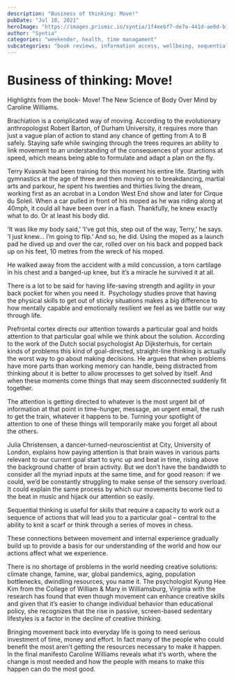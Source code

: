 ```yaml
---
description: "Business of thinking: Move!"
pubDate: "Jul 18, 2021"
heroImage: "https://images.prismic.io/syntia/1f4eebf7-de7a-441d-ae0d-b11749c0003c_cover-new.jpg?auto=compress,format"
author: "Syntia"
categories: "weekender, health, time managament"
subcategories: "book reviews, information access, wellbeing, sequential thinking, performance"
---
```


# **Business of thinking: Move!**

Highlights from the book- Move! The New Science of Body Over Mind by Caroline
Williams. 

Brachiation is a complicated way of moving. According to the evolutionary
anthropologist Robert Barton, of Durham University, it requires more than just a
vague plan of action to stand any chance of getting from A to B safely. Staying
safe while swinging through the trees requires an ability to link movement to an
understanding of the consequences of your actions at speed, which means being
able to formulate and adapt a plan on the fly.

Terry Kvasnik had been training for this moment his entire life. Starting with
gymnastics at the age of three and then moving on to breakdancing, martial arts
and parkour, he spent his twenties and thirties living the dream, working first
as an acrobat in a London West End show and later for Cirque du Soleil. When a
car pulled in front of his moped as he was riding along at 40mph, it could all
have been over in a flash. Thankfully, he knew exactly what to do. Or at least
his body did. 

‘It was like my body said,’ ‘I’ve got this, step out of the way, Terry,’ he
says. ‘I just knew… I’m going to flip.’ And so, he did. Using the moped as a
launch pad he dived up and over the car, rolled over on his back and popped back
up on his feet, 10 metres from the wreck of his moped.

He walked away from the accident with a mild concussion, a torn cartilage in his
chest and a banged-up knee, but it’s a miracle he survived it at all.

There is a lot to be said for having life-saving strength and agility in your
back pocket for when you need it.  Psychology studies prove that having the
physical skills to get out of sticky situations makes a big difference to how
mentally capable and emotionally resilient we feel as we battle our way through
life.

Prefrontal cortex directs our attention towards a particular goal and holds
attention to that particular goal while we think about the solution. According
to the work of the Dutch social psychologist Ap Dijksterhuis, for certain kinds
of problems this kind of goal-directed, straight-line thinking is actually the
worst way to go about making decisions. He argues that when problems have more
parts than working memory can handle, being distracted from thinking about it is
better to allow processes to get solved by itself. And when these moments come
things that may seem disconnected suddenly fit together.

The attention is getting directed to whatever is the most urgent bit of
information at that point in time-hunger, message, an urgent email, the rush to
get the train, whatever it happens to be. Turning your spotlight of attention to
one of these things will temporarily make you forget all about the others. 

Julia Christensen, a dancer-turned-neuroscientist at City, University of London,
explains how paying attention is that brain waves in various parts relevant to
our current goal start to sync up and beat in time, rising above the background
chatter of brain activity. But we don’t have the bandwidth to consider all the
myriad inputs at the same time, and for good reason: if we could, we’d be
constantly struggling to make sense of the sensory overload. It could explain
the same process by which our movements become tied to the beat in music and
hijack our attention so easily.

Sequential thinking is useful for skills that require a capacity to work out a
sequence of actions that will lead you to a particular goal – central to the
ability to knit a scarf or think through a series of moves in chess.

These connections between movement and internal experience gradually build up to
provide a basis for our understanding of the world and how our actions affect
what we experience.

There is no shortage of problems in the world needing creative solutions:
climate change, famine, war, global pandemics, aging, population bottlenecks,
dwindling resources, you name it. The psychologist Kyung Hee Kim from the
College of William & Mary in Williamsburg, Virginia with the research has found
that even though movement can enhance creative skills and given that it’s easier
to change individual behavior than educational policy, she recognizes that the
rise in passive, screen-based sedentary lifestyles is a factor in the decline of
creative thinking.

Bringing movement back into everyday life is going to need serious investment of
time, money and effort. In fact many of the people who could benefit the most
aren’t getting the resources necessary to make it happen. In the final manifesto
Caroline Williams reveals what it’s worth, where the change is most needed and
how the people with means to make this happen can do the most good.
